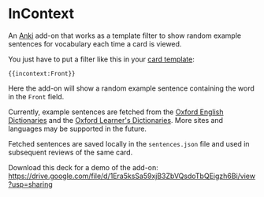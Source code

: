 # InContext

An [Anki](https://apps.ankiweb.net/) add-on that works as a template filter to show random example sentences for vocabulary each time a card is viewed.

You just have to put a filter like this in your [card template](https://docs.ankiweb.net/templates/intro.html):
```
{{incontext:Front}}
```
Here the add-on will show a random example sentence containing the word in the `Front` field.

Currently, example sentences are fetched from the [Oxford English Dictionaries](https://www.lexico.com/) and the [Oxford Learner's Dictionaries](https://www.oxfordlearnersdictionaries.com/).
More sites and languages may be supported in the future.

Fetched sentences are saved locally in the `sentences.json` file and used in subsequent reviews of the same card.

Download this deck for a demo of the add-on: https://drive.google.com/file/d/1Era5ksSa59xjB3ZbVQsdoTbQEigzh6Bi/view?usp=sharing
